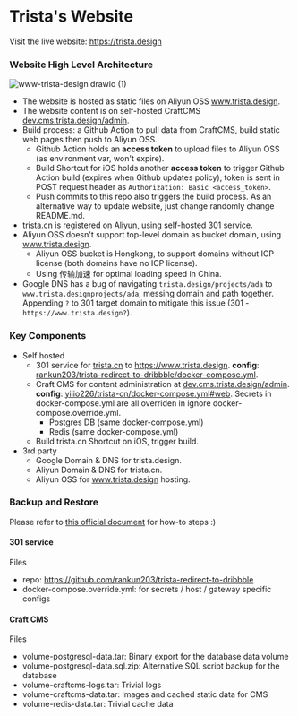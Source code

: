 # Trista's Website

Visit the live website: https://trista.design

### Website High Level Architecture

![www-trista-design drawio (1)](https://user-images.githubusercontent.com/2988555/172033774-68a82592-d234-45c9-a7cb-9845a4b33f6a.svg)

- The website is hosted as static files on Aliyun OSS www.trista.design.
- The website content is on self-hosted CraftCMS [dev.cms.trista.design/admin](https://dev.cms.trista.design/admin).
- Build process: a Github Action to pull data from CraftCMS, build static web pages then push to Aliyun OSS.
  - Github Action holds an **access token** to upload files to Aliyun OSS (as environment var, won't expire).
  - Build Shortcut for iOS holds another **access token** to trigger Github Action build (expires when Github updates policy), token is sent in POST request header as `Authorization: Basic <access_token>`.
  - Push commits to this repo also triggers the build process. As an alternative way to update website, just change randomly change README.md.
- [trista.cn](http://trista.cn) is registered on Aliyun, using self-hosted 301 service.
- Aliyun OSS doesn't support top-level domain as bucket domain, using www.trista.design.
  - Aliyun OSS bucket is Hongkong, to support domains without ICP license (both domains have no ICP license).
  - Using 传输加速 for optimal loading speed in China.
- Google DNS has a bug of navigating `trista.design/projects/ada` to `www.trista.designprojects/ada`, messing domain and path together. Appending `?` to 301 target domain to mitigate this issue (301 - `https://www.trista.design?`).

### Key Components

- Self hosted
  - 301 service for [trista.cn](http://trista.cn) to https://www.trista.design. **config**: [rankun203/trista-redirect-to-dribbble/docker-compose.yml](https://github.com/rankun203/trista-redirect-to-dribbble/blob/master/docker-compose.yml).
  - Craft CMS for content administration at [dev.cms.trista.design/admin](https://dev.cms.trista.design/admin). **config**: [yiiio226/trista-cn/docker-compose.yml#web](https://github.com/yiiio226/trista-cn/blob/master/docker-compose.yml#L14). Secrets in docker-compose.yml are all overriden in ignore docker-compose.override.yml.
    - Postgres DB (same docker-compose.yml)
    - Redis (same docker-compose.yml)
  - Build trista.cn Shortcut on iOS, trigger build.
- 3rd party
  - Google Domain & DNS for trista.design.
  - Aliyun Domain & DNS for trista.cn.
  - Aliyun OSS for www.trista.design hosting.

### Backup and Restore

Please refer to [this official document](https://docs.docker.com/storage/volumes/#backup-restore-or-migrate-data-volumes) for how-to steps :)

#### 301 service

Files

- repo: https://github.com/rankun203/trista-redirect-to-dribbble
- docker-compose.override.yml: for secrets / host / gateway specific configs

#### Craft CMS

Files

- volume-postgresql-data.tar: Binary export for the database data volume
- volume-postgresql-data.sql.zip: Alternative SQL script backup for the database
- volume-craftcms-logs.tar: Trivial logs
- volume-craftcms-data.tar: Images and cached static data for CMS
- volume-redis-data.tar: Trivial cache data
